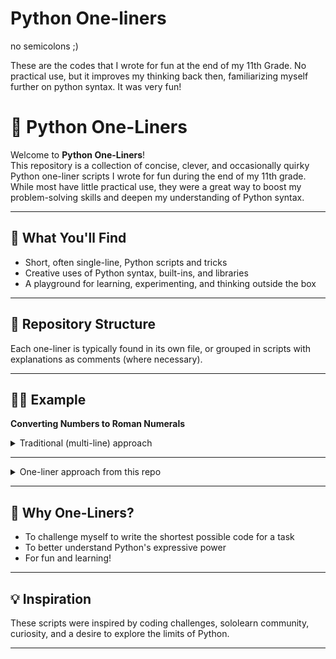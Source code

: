 # Python One-liners
no semicolons ;)

These are the codes that I wrote for fun at the end of my 11th Grade. No practical use, but it improves my thinking back then, familiarizing myself further on python syntax. It was very fun!

# 🐍 Python One-Liners

Welcome to **Python One-Liners**!  
This repository is a collection of concise, clever, and occasionally quirky Python one-liner scripts I wrote for fun during the end of my 11th grade. While most have little practical use, they were a great way to boost my problem-solving skills and deepen my understanding of Python syntax.

---

## 🚀 What You'll Find

- Short, often single-line, Python scripts and tricks
- Creative uses of Python syntax, built-ins, and libraries
- A playground for learning, experimenting, and thinking outside the box

---

## 📂 Repository Structure

Each one-liner is typically found in its own file, or grouped in scripts with explanations as comments (where necessary).

---

## 🧑‍💻 Example

**Converting Numbers to Roman Numerals**

<details>
<summary>Traditional (multi-line) approach</summary>
    
```python
def int_to_roman(num):
    val = [
        1000, 900, 500, 400,
        100, 90, 50, 40,
        10, 9, 5, 4, 1
    ]
    syb = [
        "M", "CM", "D", "CD",
        "C", "XC", "L", "XL",
        "X", "IX", "V", "IV", "I"
    ]
    roman_num = ''
    i = 0
    while num > 0:
        for _ in range(num // val[i]):
            roman_num += syb[i]
            num -= val[i]
        i += 1
    return roman_num

# Example use:
print(int_to_roman(1999))  # Output: MCMXCIX
```

</details>

---

<details>
<summary>One-liner approach from this repo</summary>
    
```python
(lambda r,c:[print(f'{num} -->',(lambda nums:''.join([(lambda s,f:[f:=f.replace(b,r) for b,r in{'0':s[0],'1':s[1],'2':s[2]}.items()][2])('IVXLCDMnn'[(len(nums)-1-i)*2:],['','0','00','000','01','1','10','100','1000','02'][nums[i]]) for i in range(len(nums))]))([int(d) for d in f'{num}']))for num in sorted([c([r(1,200),r(1,3999)]) for _ in range(50)])])(__import__('random').randint, __import__('random').choice)
```

</details>

---

## 🤔 Why One-Liners?

- To challenge myself to write the shortest possible code for a task
- To better understand Python's expressive power
- For fun and learning!

---

## 💡 Inspiration

These scripts were inspired by coding challenges, sololearn community, curiosity, and a desire to explore the limits of Python.

---
